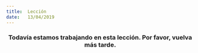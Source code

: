 ```yaml
---
title:  Lección
date:   13/04/2019
---
```


### <center>Todavía estamos trabajando en esta lección. Por favor, vuelva más tarde.</center>